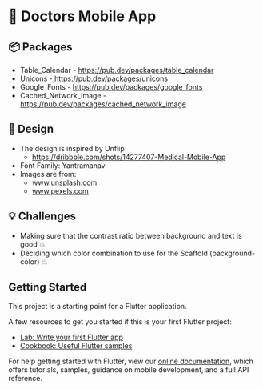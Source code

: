 # :hospital: Doctors Mobile App 

## :package: Packages
- Table_Calendar - https://pub.dev/packages/table_calendar
- Unicons - https://pub.dev/packages/unicons
- Google_Fonts - https://pub.dev/packages/google_fonts
- Cached_Network_Image - https://pub.dev/packages/cached_network_image


##  :art: Design
- The design is inspired by Unflip
  - https://dribbble.com/shots/14277407-Medical-Mobile-App
- Font Family: Yantramanav
- Images are from:
  - www.unsplash.com
  - www.pexels.com

## :bulb: Challenges
- Making sure that the contrast ratio between background and text is good :boom:
- Deciding which color combination to use for the Scaffold (background-color) :boom:


## Getting Started

This project is a starting point for a Flutter application.

A few resources to get you started if this is your first Flutter project:

- [Lab: Write your first Flutter app](https://flutter.dev/docs/get-started/codelab)
- [Cookbook: Useful Flutter samples](https://flutter.dev/docs/cookbook)

For help getting started with Flutter, view our
[online documentation](https://flutter.dev/docs), which offers tutorials,
samples, guidance on mobile development, and a full API reference.
